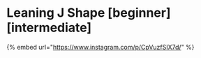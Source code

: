 # Leaning J Shape \[beginner] \[intermediate]

{% embed url="https://www.instagram.com/p/CpVuzfSIX7d/" %}
